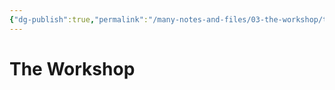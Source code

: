 ```yaml
---
{"dg-publish":true,"permalink":"/many-notes-and-files/03-the-workshop/the-workshop/","noteIcon":"","created":"2025-10-09T21:03:57.544+02:00","updated":"2025-10-09T21:17:24.783+02:00"}
---
```


# The Workshop































